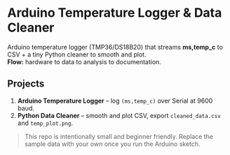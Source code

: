 # Arduino Temperature Logger & Data Cleaner

Arduino temperature logger (TMP36/DS18B20) that streams **ms,temp_c** to CSV + a tiny Python cleaner to smooth and plot.  
**Flow:** hardware to data to analysis to documentation.

## Projects
1. **Arduino Temperature Logger** – log `(ms,temp_c)` over Serial at 9600 baud.
2. **Python Data Cleaner** – smooth and plot CSV, export `cleaned_data.csv` and `temp_plot.png`.

> This repo is intentionally small and beginner friendly. Replace the sample data with your own once you run the Arduino sketch.
